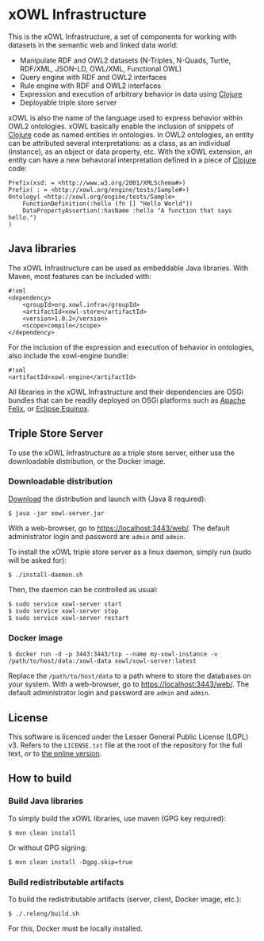 # xOWL Infrastructure #

This is the xOWL Infrastructure, a set of components for working with datasets in the semantic web and linked data world:

* Manipulate RDF and OWL2 datasets (N-Triples, N-Quads, Turtle, RDF/XML, JSON-LD, OWL/XML, Functional OWL)
* Query engine with RDF and OWL2 interfaces
* Rule engine with RDF and OWL2 interfaces
* Expression and execution of arbitrary behavior in data using [Clojure](http://clojure.org)
* Deployable triple store server

xOWL is also the name of the language used to express behavior within OWL2 ontologies.
xOWL basically enable the inclusion of snippets of [Clojure](http://clojure.org) code as named entities in ontologies.
In OWL2 ontologies, an entity can be attributed several interpretations: as a class, as an individual (instance), as an object or data property, etc.
With the xOWL extension, an entity can have a new behavioral interpretation defined in a piece of [Clojure](http://clojure.org) code:

```
Prefix(xsd: = <http://www.w3.org/2001/XMLSchema#>)
Prefix( : = <http://xowl.org/engine/tests/Sample#>)
Ontology( <http://xowl.org/engine/tests/Sample>
    FunctionDefinition(:hello (fn [] "Hello World"))
    DataPropertyAssertion(:hasName :hello "A function that says hello.")
)
```

## Java libraries ##

The xOWL Infrastructure can be used as embeddable Java libraries. With Maven, most features can be included with:

```
#!xml
<dependency>
    <groupId>org.xowl.infra</groupId>
    <artifactId>xowl-store</artifactId>
    <version>1.0.2</version>
    <scope>compile</scope>
</dependency>
```

For the inclusion of the expression and execution of behavior in ontologies, also include the xowl-engine bundle:

```
#!xml
<artifactId>xowl-engine</artifactId>
```

All libraries in the xOWL Infrastructure and their dependencies are OSGi bundles that can be readily deployed on OSGi platforms such as [Apache Felix](http://felix.apache.org/), or [Eclipse Equinox](http://www.eclipse.org/equinox/).

## Triple Store Server ##

To use the xOWL Infrastructure as a triple store server, either use the downloadable distribution, or the Docker image.

### Downloadable distribution ###

[Download](https://bitbucket.org/xowl/xowl-infra/downloads) the distribution and launch with (Java 8 required):

```
$ java -jar xowl-server.jar
```

With a web-browser, go to [https://localhost:3443/web/](https://localhost:3443/web/).
The default administrator login and password are `admin` and `admin`.

To install the xOWL triple store server as a linux daemon, simply run (sudo will be asked for):

```
$ ./install-daemon.sh
```

Then, the daemon can be controlled as usual:

```
$ sudo service xowl-server start
$ sudo service xowl-server stop
$ sudo service xowl-server restart
```

### Docker image ###

```
$ docker run -d -p 3443:3443/tcp --name my-xowl-instance -v /path/to/host/data:/xowl-data xowl/xowl-server:latest
```

Replace the `/path/to/host/data` to a path where to store the databases on your system.
With a web-browser, go to [https://localhost:3443/web/](https://localhost:3443/web/).
The default administrator login and password are `admin` and `admin`.

## License ##

This software is licenced under the Lesser General Public License (LGPL) v3.
Refers to the `LICENSE.txt` file at the root of the repository for the full text, or to [the online version](http://www.gnu.org/licenses/lgpl-3.0.html).


## How to build ##

### Build Java libraries ###

To simply build the xOWL libraries, use maven (GPG key required):

```
$ mvn clean install
```

Or without GPG signing:

```
$ mvn clean install -Dgpg.skip=true
```

### Build redistributable artifacts ###

To build the redistributable artifacts (server, client, Docker image, etc.):

```
$ ./.releng/build.sh
```

For this, Docker must be locally installed.
